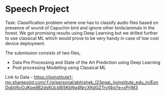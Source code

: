 # Speech Project
Task: Classification problem where one has to classify audio files based on presence of sound of Capuchin bird and ignore other birds/animals in the forest. We got promising results using Deep Learning but we drilled further to use classical ML which would prove to be very handy in case of low cost device deployment.


The submission consists of two files, 
- Data Pre Processing and State of the Art Prediction using Deep Learning
- Post processing Modelling using Classical ML


Link to Data - https://jioinstitute1-my.sharepoint.com/:f:/g/personal/abhishek_l23pgai_jioinstitute_edu_in/EonDgbV6vOJKpe8B2dsKULkBj5KbNg4NrcXKdGZTrvf4ig?e=xPrjM3
